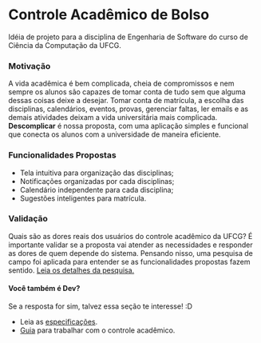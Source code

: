 # Controle Acadêmico de Bolso 
Idéia de projeto para a disciplina de Engenharia de Software do curso de Ciência da Computação da UFCG.

### Motivação
 A vida acadêmica é bem complicada, cheia de compromissos e nem sempre os alunos são capazes de tomar conta de tudo sem que alguma dessas coisas deixe a desejar. Tomar conta de matrícula, a escolha das disciplinas, calendários, eventos, provas, gerenciar faltas, ler emails e as demais atividades deixam a vida universitária mais complicada. **Descomplicar** é nossa proposta, com uma aplicação simples e funcional que conecta os alunos com a universidade de maneira eficiente.

### Funcionalidades Propostas
 - Tela intuitiva para organização das disciplinas;
 - Notificações organizadas por cada disciplinas;
 - Calendário independente para cada disciplina;
 - Sugestões inteligentes para matrícula.

### Validação
Quais são as dores reais dos usuários do controle acadêmico da UFCG? É importante validar se a proposta vai atender as necessidades e responder as dores de quem depende do sistema. Pensando nisso, uma pesquisa de campo foi aplicada para entender se as funcionalidades propostas fazem sentido. [Leia os detalhes da pesquisa.](dev_docs/pesquisa.md)
#### Você também é Dev?
Se a resposta for sim, talvez essa seção te interesse! :D
- Leia as [especificações](dev_docs/especificacoes.md).
- [Guia](dev_docs/guia.md) para trabalhar com o controle acadêmico.